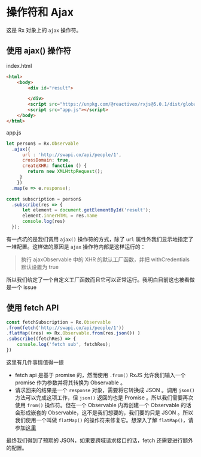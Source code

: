 # 操作符和 Ajax

这是 Rx 对象上的 `ajax` 操作符。

## 使用 ajax() 操作符

index.html

```html
<html>
    <body>
        <div id="result">

        </div>
        <script src="https://unpkg.com/@reactivex/rxjs@5.0.1/dist/global/Rx.js"></script>
        <script src="app.js"></script>
    </body>
</html>
```

app.js

```javascript
let person$ = Rx.Observable
  .ajax({
      url : 'http://swapi.co/api/people/1',
      crossDomain: true,
      createXHR: function () {
        return new XMLHttpRequest();
     }
    })
  .map(e => e.response);

const subscription = person$
  .subscribe(res => {
      let element = document.getElementById('result');
      element.innerHTML = res.name
      console.log(res)
  });
```

有一点坑的是我们调用 `ajax()` 操作符的方式，除了 `url` 属性外我们显示地指定了一堆配置。这样做的原因是 `ajax` 操作符内部是这样运行的：

> 执行 ajaxObservable 中的 XHR 的默认工厂函数，并把 withCredentials 默认设置为 true

所以我们给定了一个自定义工厂函数而且它可以正常运行。我明白目前这也被看做是一个 issue

## 使用 fetch API

```javascript
const fetchSubscription = Rx.Observable
.from(fetch('http://swapi.co/api/people/1'))
.flatMap((res) => Rx.Observable.from(res.json()) )
.subscribe((fetchRes) => {
    console.log('fetch sub', fetchRes);
})
```

这里有几件事情值得一提

* fetch api 是基于 promise 的，然而使用 `.from()` RxJS 允许我们输入一个 promise 作为参数并将其转换为 Observable 。
* 请求回来的结果是一个 `response` 对象，需要将它转换成 JSON 。调用 `json()` 方法可以完成这项工作，但 `json()` 返回的也是 Promise 。所以我们需要再次使用 `from()` 操作符。但在一个 Observable 内再创建一个 Observable 的话会形成嵌套的 Observable，这不是我们想要的，我们要的只是 JSON 。所以我们使用一个叫做 `flatMap()` 的操作符来修复它。想深入了解 `flatMap()`，请参加[这里](operators-observable-in-an-observable.md)

最终我们得到了预期的 JSON，如果要跨域请求接口的话，fetch 还需要进行额外的配置。
